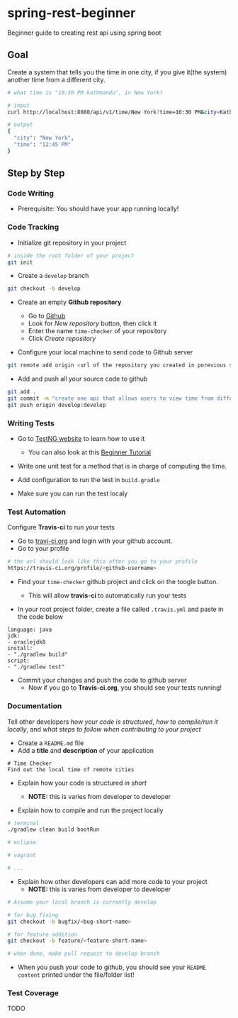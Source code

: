 # spring-rest-beginner
Beginner guide to creating rest api using spring boot

## Goal
Create a system that tells you the time in one city, if you give it(the system) another time from a different city.

```sh
# what time is "10:30 PM kathmandu", in New York?

# input
curl http://localhost:8080/api/v1/time/New York?time=10:30 PM&city=Kathmandu

# output
{
  "city": "New York",
  "time": "12:45 PM"
}
```

## Step by Step

### Code Writing
* Prerequisite: You should have your app running locally!

### Code Tracking
* Initialize git repository in your project

```sh
# inside the root folder of your project
git init
```

* Create a `develop` branch
```sh
git checkout -b develop
```

* Create an empty **Github repository**
  * Go to [Github](https://github.com)
  * Look for *New repository* button, then click it
  * Enter the name `time-checker` of your repository
  * Click *Create repository*
  
* Configure your local machine to send code to Github server
```sh
git remote add origin <url of the repository you created in porevious step>
```

* Add and push all your source code to github
```sh
git add .
git commit -m "create one api that allows users to view time from different cities"
git push origin develop:develop
```

### Writing Tests

* Go to [TestNG website](http://testng.org/doc/) to learn how to use it
  * You can also look at this [Beginner Tutorial](https://www.mkyong.com/unittest/testng-spring-integration-example/)

* Write one unit test for a method that is in charge of computing the time.

* Add configuration to run the test in `build.gradle`

* Make sure you can run the test localy

### Test Automation
Configure **Travis-ci** to run your tests

* Go to [travi-ci.org](https://travis-ci.org/) and login with your github account.
* Go to your profile 
```sh
# the url should look like this after you go to your profile
https://travis-ci.org/profile/<github-username>
```

* Find your `time-checker` github project and click on the toogle button.
  * This will allow **travis-ci** to automatically run your tests

* In your root project folder, create a file called `.travis.yml` and paste in the code below
```
language: java
jdk:
- oraclejdk8
install: 
- "./gradlew build"
script: 
- "./gradlew test"
```

* Commit your changes and push the code to github server
  * Now if you go to **Travis-ci.org**, you should see your tests running!

### Documentation
Tell other developers *how your code is structured*, *how to compile/run it locally*, and *what steps to follow when contributing to your project*

* Create a `README.md` file
* Add a **title** and **description** of your application
```markdwon
# Time Checker
Find out the local time of remote cities
```

* Explain how your code is structured *in short*
  * **NOTE:** this is varies from developer to developer
  
* Explain how to compile and run the project locally
```sh
# terminal
./gradlew clean build bootRun

# eclipse

# vagrant

# ...
```
  
* Explain how other developers can add more code to your project
  * **NOTE:** this is varies from developer to developer
```sh
# Assume your local branch is currently develop

# for bug fixing
git checkout -b bugfix/<bug-short-name>

# for feature addition
git checkout -b feature/<feature-short-name>

# when done, make pull request to develop branch
```

* When you push your code to github, you should see your `README content` printed under the file/folder list!

### Test Coverage
TODO



